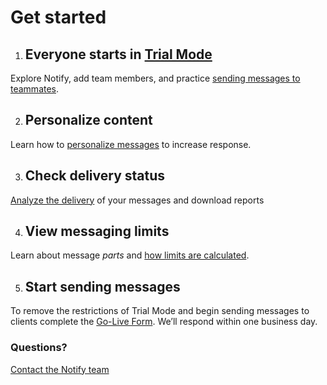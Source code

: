 # Get started


1. ## Everyone starts in [Trial Mode](/using-notify/trial-mode)
Explore Notify, add team members, and practice [sending messages to teammates](/using-notify/trial-mode).

2. ## Personalize content
Learn how to [personalize messages](/using-notify/guidance) to increase response.

3. ## Check delivery status
[Analyze the delivery](/using-notify/delivery-status) of your messages and download reports

4. ## View messaging limits
Learn about message _parts_ and [how limits are calculated](/using-notify/pricing).

5. ## Start sending messages
To remove the restrictions of Trial Mode and begin sending messages to clients complete the <a class="usa-link usa-link--external" href="https://docs.google.com/forms/d/1fnaBtxuGf3q-OdGVyt2LqBKvp9_P21kmKJa0yIK8rWM/edit">Go-Live Form</a>.
We’ll respond within one business day.

### Questions?
[Contact the Notify team](/support)
